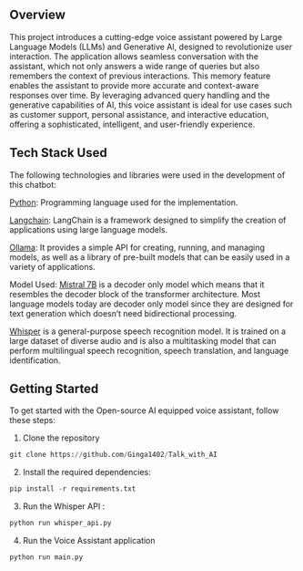 


## Overview


This project introduces a cutting-edge voice assistant powered by Large Language Models (LLMs) and Generative AI, designed to revolutionize user interaction. The application allows seamless conversation with the assistant, which not only answers a wide range of queries but also remembers the context of previous interactions. This memory feature enables the assistant to provide more accurate and context-aware responses over time. By leveraging advanced query handling and the generative capabilities of AI, this voice assistant is ideal for use cases such as customer support, personal assistance, and interactive education, offering a sophisticated, intelligent, and user-friendly experience.


## Tech Stack Used

The following technologies and libraries were used in the development of this chatbot:

[Python](https://www.python.org/): Programming language used for the implementation.

[Langchain](https://www.langchain.com/): LangChain is a framework designed to simplify the creation of applications using large language models.

[Ollama](https://ollama.com/): It provides a simple API for creating, running, and managing models, as well as a library of pre-built models that can be easily used in a
variety of applications.

Model Used: [Mistral 7B](https://huggingface.co/mistralai/Mistral-7B-v0.1)  is a decoder only model which means that it resembles the decoder block of the transformer architecture. Most language models today are decoder only model since they are designed for text generation which doesn’t need bidirectional processing.

[Whisper](https://github.com/openai/whisper) is a general-purpose speech recognition model. It is trained on a large dataset of diverse audio and is also a multitasking model that can perform multilingual speech recognition, speech translation, and language identification.


## Getting Started

To get started with the Open-source AI equipped voice assistant, follow these steps:

1. Clone the repository
```py
git clone https://github.com/Ginga1402/Talk_with_AI
```
2. Install the required dependencies:

```py
pip install -r requirements.txt
```

3. Run the Whisper API :

```py
python run whisper_api.py
```


4. Run the Voice Assistant application 
```py
python run main.py
```


